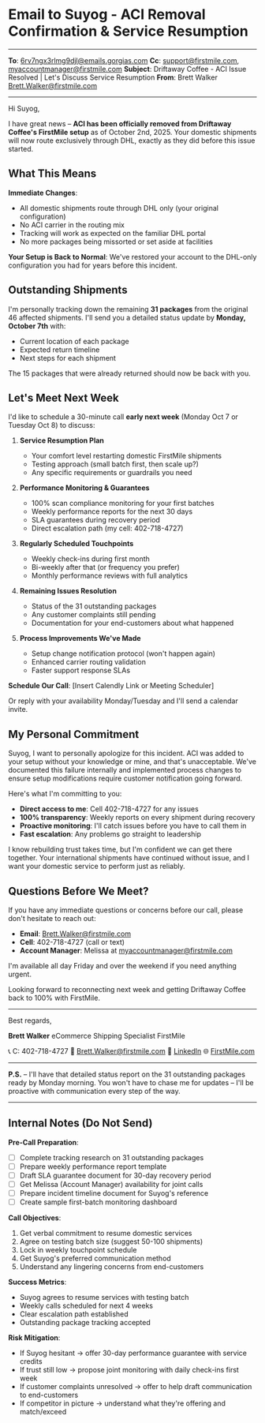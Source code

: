 # Email to Suyog - ACI Removal Confirmation & Service Resumption

---

**To**: 6rv7ngx3rlmg9djl@emails.gorgias.com
**Cc**: support@firstmile.com, myaccountmanager@firstmile.com
**Subject**: Driftaway Coffee - ACI Issue Resolved | Let's Discuss Service Resumption
**From**: Brett Walker <Brett.Walker@firstmile.com>

---

Hi Suyog,

I have great news – **ACI has been officially removed from Driftaway Coffee's FirstMile setup** as of October 2nd, 2025. Your domestic shipments will now route exclusively through DHL, exactly as they did before this issue started.

## What This Means

**Immediate Changes**:
- All domestic shipments route through DHL only (your original configuration)
- No ACI carrier in the routing mix
- Tracking will work as expected on the familiar DHL portal
- No more packages being missorted or set aside at facilities

**Your Setup is Back to Normal**: We've restored your account to the DHL-only configuration you had for years before this incident.

## Outstanding Shipments

I'm personally tracking down the remaining **31 packages** from the original 46 affected shipments. I'll send you a detailed status update by **Monday, October 7th** with:
- Current location of each package
- Expected return timeline
- Next steps for each shipment

The 15 packages that were already returned should now be back with you.

## Let's Meet Next Week

I'd like to schedule a 30-minute call **early next week** (Monday Oct 7 or Tuesday Oct 8) to discuss:

1. **Service Resumption Plan**
   - Your comfort level restarting domestic FirstMile shipments
   - Testing approach (small batch first, then scale up?)
   - Any specific requirements or guardrails you need

2. **Performance Monitoring & Guarantees**
   - 100% scan compliance monitoring for your first batches
   - Weekly performance reports for the next 30 days
   - SLA guarantees during recovery period
   - Direct escalation path (my cell: 402-718-4727)

3. **Regularly Scheduled Touchpoints**
   - Weekly check-ins during first month
   - Bi-weekly after that (or frequency you prefer)
   - Monthly performance reviews with full analytics

4. **Remaining Issues Resolution**
   - Status of the 31 outstanding packages
   - Any customer complaints still pending
   - Documentation for your end-customers about what happened

5. **Process Improvements We've Made**
   - Setup change notification protocol (won't happen again)
   - Enhanced carrier routing validation
   - Faster support response SLAs

**Schedule Our Call**:
[Insert Calendly Link or Meeting Scheduler]

Or reply with your availability Monday/Tuesday and I'll send a calendar invite.

## My Personal Commitment

Suyog, I want to personally apologize for this incident. ACI was added to your setup without your knowledge or mine, and that's unacceptable. We've documented this failure internally and implemented process changes to ensure setup modifications require customer notification going forward.

Here's what I'm committing to you:
- **Direct access to me**: Cell 402-718-4727 for any issues
- **100% transparency**: Weekly reports on every shipment during recovery
- **Proactive monitoring**: I'll catch issues before you have to call them in
- **Fast escalation**: Any problems go straight to leadership

I know rebuilding trust takes time, but I'm confident we can get there together. Your international shipments have continued without issue, and I want your domestic service to perform just as reliably.

## Questions Before We Meet?

If you have any immediate questions or concerns before our call, please don't hesitate to reach out:
- **Email**: Brett.Walker@firstmile.com
- **Cell**: 402-718-4727 (call or text)
- **Account Manager**: Melissa at myaccountmanager@firstmile.com

I'm available all day Friday and over the weekend if you need anything urgent.

Looking forward to reconnecting next week and getting Driftaway Coffee back to 100% with FirstMile.

---

Best regards,

**Brett Walker**
eCommerce Shipping Specialist
FirstMile

📞 C: 402-718-4727
📧 Brett.Walker@firstmile.com
🔗 [LinkedIn](https://www.linkedin.com/in/brett-walker)
🌐 [FirstMile.com](https://www.firstmile.com)

---

**P.S.** – I'll have that detailed status report on the 31 outstanding packages ready by Monday morning. You won't have to chase me for updates – I'll be proactive with communication every step of the way.

---

## Internal Notes (Do Not Send)

**Pre-Call Preparation**:
- [ ] Complete tracking research on 31 outstanding packages
- [ ] Prepare weekly performance report template
- [ ] Draft SLA guarantee document for 30-day recovery period
- [ ] Get Melissa (Account Manager) availability for joint calls
- [ ] Prepare incident timeline document for Suyog's reference
- [ ] Create sample first-batch monitoring dashboard

**Call Objectives**:
1. Get verbal commitment to resume domestic services
2. Agree on testing batch size (suggest 50-100 shipments)
3. Lock in weekly touchpoint schedule
4. Get Suyog's preferred communication method
5. Understand any lingering concerns from end-customers

**Success Metrics**:
- Suyog agrees to resume services with testing batch
- Weekly calls scheduled for next 4 weeks
- Clear escalation path established
- Outstanding package tracking accepted

**Risk Mitigation**:
- If Suyog hesitant → offer 30-day performance guarantee with service credits
- If trust still low → propose joint monitoring with daily check-ins first week
- If customer complaints unresolved → offer to help draft communication to end-customers
- If competitor in picture → understand what they're offering and match/exceed

